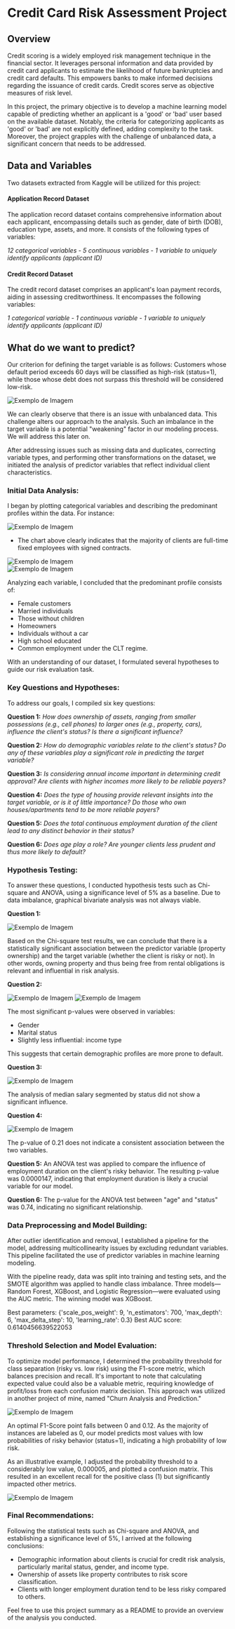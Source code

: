 # Credit Card Risk Assessment Project
## Overview
Credit scoring is a widely employed risk management technique in the financial sector. It leverages personal information and data provided by credit card applicants to estimate the likelihood of future bankruptcies and credit card defaults. This empowers banks to make informed decisions regarding the issuance of credit cards. Credit scores serve as objective measures of risk level.

In this project, the primary objective is to develop a machine learning model capable of predicting whether an applicant is a 'good' or 'bad' user based on the available dataset. Notably, the criteria for categorizing applicants as 'good' or 'bad' are not explicitly defined, adding complexity to the task. Moreover, the project grapples with the challenge of unbalanced data, a significant concern that needs to be addressed.

## Data and Variables
Two datasets extracted from Kaggle will be utilized for this project:

#### Application Record Dataset
The application record dataset contains comprehensive information about each applicant, encompassing details such as gender, date of birth (DOB), education type, assets, and more. It consists of the following types of variables:

*12 categorical variables* -
*5 continuous variables* -
*1 variable to uniquely identify applicants (applicant ID)*

#### Credit Record Dataset
The credit record dataset comprises an applicant's loan payment records, aiding in assessing creditworthiness. It encompasses the following variables:

*1 categorical variable* -
*1 continuous variable* -
*1 variable to uniquely identify applicants (applicant ID)*



## What do we want to predict?

Our criterion for defining the target variable is as follows: Customers whose default period exceeds 60 days will be classified as high-risk (status=1), while those whose debt does not surpass this threshold will be considered low-risk.

![Exemplo de Imagem](https://github.com/Arthurr-Victor/Credit-Card--Risk_assessment/blob/main/Images/Status.png)

We can clearly observe that there is an issue with unbalanced data. This challenge alters our approach to the analysis.
Such an imbalance in the target variable is a potential "weakening" factor in our modeling process. We will address this later on.

After addressing issues such as missing data and duplicates, correcting variable types, and performing other transformations on the dataset, we initiated the analysis of predictor variables that reflect individual client characteristics.

### Initial Data Analysis:

I began by plotting categorical variables and describing the predominant profiles within the data. For instance:

![Exemplo de Imagem](https://github.com/Arthurr-Victor/Credit-Card--Risk_assessment/blob/main/Images/tiporenda.png)

* The chart above clearly indicates that the majority of clients are full-time fixed employees with signed contracts.

![Exemplo de Imagem](https://github.com/Arthurr-Victor/Credit-Card--Risk_assessment/blob/main/Images/genero.png)  
![Exemplo de Imagem](https://github.com/Arthurr-Victor/Credit-Card--Risk_assessment/blob/main/Images/escolaridade.png)

Analyzing each variable, I concluded that the predominant profile consists of:

* Female customers
* Married individuals
* Those without children
* Homeowners
* Individuals without a car
* High school educated
* Common employment under the CLT regime.

With an understanding of our dataset, I formulated several hypotheses to guide our risk evaluation task.

### Key Questions and Hypotheses:

To address our goals, I compiled six key questions:

**Question 1:**
_How does ownership of assets, ranging from smaller possessions (e.g., cell phones) to larger ones (e.g., property, cars), influence the client's status? Is there a significant influence?_

**Question 2:**
_How do demographic variables relate to the client's status? Do any of these variables play a significant role in predicting the target variable?_

**Question 3:**
_Is considering annual income important in determining credit approval? Are clients with higher incomes more likely to be reliable payers?_

**Question 4:**
_Does the type of housing provide relevant insights into the target variable, or is it of little importance? Do those who own houses/apartments tend to be more reliable payers?_

**Question 5:**
_Does the total continuous employment duration of the client lead to any distinct behavior in their status?_

**Question 6:**
_Does age play a role? Are younger clients less prudent and thus more likely to default?_

### Hypothesis Testing:

To answer these questions, I conducted hypothesis tests such as Chi-square and ANOVA, using a significance level of 5% as a baseline. Due to data imbalance, graphical bivariate analysis was not always viable.

**Question 1:**

![Exemplo de Imagem](https://github.com/Arthurr-Victor/Credit-Card--Risk_assessment/blob/main/Images/Teste%20Chi2%20Imovel.png)

Based on the Chi-square test results, we can conclude that there is a statistically significant association between the predictor variable (property ownership) and the target variable (whether the client is risky or not). In other words, owning property and thus being free from rental obligations is relevant and influential in risk analysis.

**Question 2:**

![Exemplo de Imagem](https://github.com/Arthurr-Victor/Credit-Card--Risk_assessment/blob/main/Images/genero2.png)
![Exemplo de Imagem](https://github.com/Arthurr-Victor/Credit-Card--Risk_assessment/blob/main/Images/estadocivil2.png)

The most significant p-values were observed in variables:

* Gender
* Marital status
* Slightly less influential: income type

This suggests that certain demographic profiles are more prone to default.

**Question 3:**

![Exemplo de Imagem](https://github.com/Arthurr-Victor/Credit-Card--Risk_assessment/blob/main/Images/salarioboxplot.png)

The analysis of median salary segmented by status did not show a significant influence.

**Question 4:**

![Exemplo de Imagem](https://github.com/Arthurr-Victor/Credit-Card--Risk_assessment/blob/main/Images/tipohabitacao4.png)

The p-value of 0.21 does not indicate a consistent association between the two variables.

**Question 5:**
An ANOVA test was applied to compare the influence of employment duration on the client's risky behavior. The resulting p-value was 0.0000147, indicating that employment duration is likely a crucial variable for our model.

**Question 6:**
The p-value for the ANOVA test between "age" and "status" was 0.74, indicating no significant relationship.

### Data Preprocessing and Model Building:

After outlier identification and removal, I established a pipeline for the model, addressing multicollinearity issues by excluding redundant variables. This pipeline facilitated the use of predictor variables in machine learning modeling.

With the pipeline ready, data was split into training and testing sets, and the SMOTE algorithm was applied to handle class imbalance. Three models—Random Forest, XGBoost, and Logistic Regression—were evaluated using the AUC metric. The winning model was XGBoost.

Best parameters: {'scale_pos_weight': 9, 'n_estimators': 700, 'max_depth': 6, 'max_delta_step': 10, 'learning_rate': 0.3}
Best AUC score: 0.6140456639522053

### Threshold Selection and Model Evaluation:

To optimize model performance, I determined the probability threshold for class separation (risky vs. low risk) using the F1-score metric, which balances precision and recall. It's important to note that calculating expected value could also be a valuable metric, requiring knowledge of profit/loss from each confusion matrix decision. This approach was utilized in another project of mine, named "Churn Analysis and Prediction."

![Exemplo de Imagem](https://github.com/Arthurr-Victor/Credit-Card--Risk_assessment/blob/main/Images/f1-score.png)

An optimal F1-Score point falls between 0 and 0.12. As the majority of instances are labeled as 0, our model predicts most values with low probabilities of risky behavior (status=1), indicating a high probability of low risk.

As an illustrative example, I adjusted the probability threshold to a considerably low value, 0.000005, and plotted a confusion matrix. This resulted in an excellent recall for the positive class (1) but significantly impacted other metrics.

![Exemplo de Imagem](https://github.com/Arthurr-Victor/Credit-Card--Risk_assessment/blob/main/Images/confusionmatrix.png)

### Final Recommendations:

Following the statistical tests such as Chi-square and ANOVA, and establishing a significance level of 5%, I arrived at the following conclusions:

* Demographic information about clients is crucial for credit risk analysis, particularly marital status, gender, and income type.
* Ownership of assets like property contributes to risk score classification.
* Clients with longer employment duration tend to be less risky compared to others.

Feel free to use this project summary as a README to provide an overview of the analysis you conducted.
